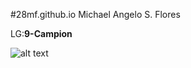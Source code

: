 #28mf.github.io
Michael Angelo S. Flores

LG:**9-Campion**

![alt text](https://i.kym-cdn.com/entries/icons/facebook/000/031/003/cover3.jpg)
